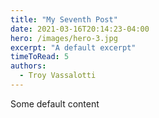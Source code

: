 ```yaml
---
title: "My Seventh Post"
date: 2021-03-16T20:14:23-04:00
hero: /images/hero-3.jpg
excerpt: "A default excerpt"
timeToRead: 5
authors:
  - Troy Vassalotti
---
```


Some default content
